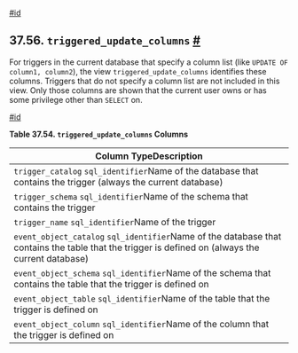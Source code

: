 [#id](#INFOSCHEMA-TRIGGERED-UPDATE-COLUMNS)

## 37.56. `triggered_update_columns` [#](#INFOSCHEMA-TRIGGERED-UPDATE-COLUMNS)

For triggers in the current database that specify a column list (like `UPDATE OF column1, column2`), the view `triggered_update_columns` identifies these columns. Triggers that do not specify a column list are not included in this view. Only those columns are shown that the current user owns or has some privilege other than `SELECT` on.

[#id](#id-1.7.6.60.3)

**Table 37.54. `triggered_update_columns` Columns**

| Column TypeDescription                                                                                                                           |
| ------------------------------------------------------------------------------------------------------------------------------------------------ |
| `trigger_catalog` `sql_identifier`Name of the database that contains the trigger (always the current database)                                   |
| `trigger_schema` `sql_identifier`Name of the schema that contains the trigger                                                                    |
| `trigger_name` `sql_identifier`Name of the trigger                                                                                               |
| `event_object_catalog` `sql_identifier`Name of the database that contains the table that the trigger is defined on (always the current database) |
| `event_object_schema` `sql_identifier`Name of the schema that contains the table that the trigger is defined on                                  |
| `event_object_table` `sql_identifier`Name of the table that the trigger is defined on                                                            |
| `event_object_column` `sql_identifier`Name of the column that the trigger is defined on                                                          |
